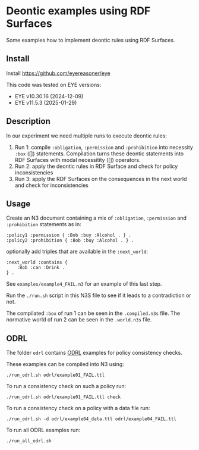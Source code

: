 # Deontic examples using RDF Surfaces

Some examples how to implement deontic rules using RDF Surfaces.

## Install

Install https://github.com/eyereasoner/eye

This code was tested on EYE versions:

- EYE v10.30.16 (2024-12-09)
- EYE v11.5.3 (2025-01-29)

## Description

In our experiment we need multiple runs to execute deontic rules:

1. Run 1: compile `:obligation`, `:permission` and `:prohibition` into necessity `:box` ([]) statements. Compilation turns these deontic statements into RDF Surfaces with modal necessitity ([]) operators.
2. Run 2: apply the deontic rules in RDF Surface and check for policy inconsistencies
3. Run 3: apply the RDF Surfaces on the consequences in the next world and check for inconsistencies

## Usage

Create an N3 document containing a mix of `:obligation`, `:permission` and `:prohibition` statements as in:

```
:policy1 :permission { :Bob :buy :Alcohol . } .
:policy2 :prohibition { :Bob :buy :Alcohol . } .
```

optionally add triples that are available in the `:next_world`:

```
:next_world :contains {
    :Bob :can :Drink .
} .
```

See `examples/example4_FAIL.n3` for an example of this last step.

Run the `./run.sh` script in this N3S file to see if it leads to a contradiction or not.

The compilated `:box` of run 1 can be seen in the `.compiled.n3s` file. The normative world of run 2 can be seen in the `.world.n3s` file.

## ODRL

The folder `odrl` contains [ODRL](https://www.w3.org/TR/odrl-model/) examples for policy consistency checks.

These examples can be compiled into N3 using:

```
./run_odrl.sh odrl/example01_FAIL.ttl
```

To run a consistency check on such a policy run:

```
./run_odrl.sh odrl/example01_FAIL.ttl check
```

To run a consistency check on a policy with a data file run:

```
./run_odrl.sh -d odrl/example04_data.ttl odrl/example04_FAIL.ttl
```

To run all ODRL examples run:

```
./run_all_odrl.sh
```
